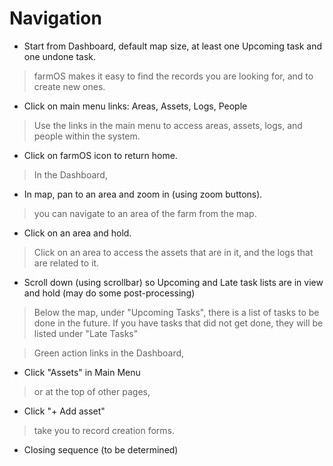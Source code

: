 # Navigation

* Start from Dashboard, default map size, at least one Upcoming task and one undone task. 

> farmOS makes it easy to find the records you are looking for, and to create new ones.

* Click on main menu links: Areas, Assets, Logs, People

> Use the links in the main menu to access 
> areas, 
> assets, 
> logs,
> and people 
> within the system.

* Click on farmOS icon to return home.

> In the Dashboard,

* In map, pan to an area and zoom in (using zoom buttons).

> you can navigate to an area of the farm from the map.

* Click on an area and hold.

> Click on an area to access the assets that are in it, 
> and the logs that are related to it.

* Scroll down (using scrollbar) so Upcoming and Late task lists are in view and hold (may do some post-processing)

> Below the map, 
> under "Upcoming Tasks", there is a list of tasks to be done in the future.
> If you have tasks that did not get done, they will be listed under "Late
> Tasks"

> Green action links in the Dashboard,

* Click "Assets" in Main Menu

> or at the top of other pages,

* Click "+ Add asset"

> take you to record creation forms.

* Closing sequence (to be determined)
